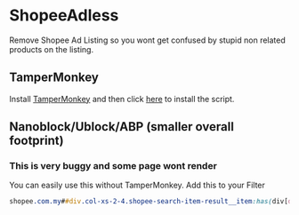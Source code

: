 
# ShopeeAdless
Remove Shopee Ad Listing so you wont get confused by stupid non related products on the listing.  

## TamperMonkey
Install [TamperMonkey](https://chrome.google.com/webstore/detail/tampermonkey/dhdgffkkebhmkfjojejmpbldmpobfkfo?hl=en) and then click [here](https://github.com/anazhd/ShopeeAdless/raw/master/ShopeeAdless.user.js) to install the script.

## Nanoblock/Ublock/ABP (smaller overall footprint)
### This is very buggy and some page wont render
You can easily use this without TamperMonkey. Add this to your Filter
```css
shopee.com.my##div.col-xs-2-4.shopee-search-item-result__item:has(div[data-sqe="ad"])
```
